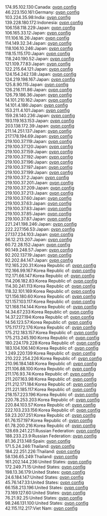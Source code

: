 174.95.102.130:Canada: [ovpn config](vpn/174_95_102_130.ovpn)  
46.223.150.161:Germany: [ovpn config](vpn/46_223_150_161.ovpn)  
103.224.35.98:India: [ovpn config](vpn/103_224_35_98.ovpn)  
139.228.180.172:Indonesia: [ovpn config](vpn/139_228_180_172.ovpn)  
106.158.118.229:Japan: [ovpn config](vpn/106_158_118_229.ovpn)  
106.165.33.12:Japan: [ovpn config](vpn/106_165_33_12.ovpn)  
111.106.16.26:Japan: [ovpn config](vpn/111_106_16_26.ovpn)  
114.149.32.34:Japan: [ovpn config](vpn/114_149_32_34.ovpn)  
118.106.10.246:Japan: [ovpn config](vpn/118_106_10_246.ovpn)  
118.15.115.170:Japan: [ovpn config](vpn/118_15_115_170.ovpn)  
118.240.190.52:Japan: [ovpn config](vpn/118_240_190_52.ovpn)  
121.109.77.83:Japan: [ovpn config](vpn/121_109_77_83.ovpn)  
122.215.64.121:Japan: [ovpn config](vpn/122_215_64_121.ovpn)  
124.154.242.138:Japan: [ovpn config](vpn/124_154_242_138.ovpn)  
124.219.198.167:Japan: [ovpn config](vpn/124_219_198_167.ovpn)  
125.8.90.115:Japan: [ovpn config](vpn/125_8_90_115.ovpn)  
126.216.111.86:Japan: [ovpn config](vpn/126_216_111_86.ovpn)  
126.79.186.36:Japan: [ovpn config](vpn/126_79_186_36.ovpn)  
14.101.210.162:Japan: [ovpn config](vpn/14_101_210_162.ovpn)  
14.101.4.186:Japan: [ovpn config](vpn/14_101_4_186.ovpn)  
153.211.4.101:Japan: [ovpn config](vpn/153_211_4_101.ovpn)  
159.28.140.236:Japan: [ovpn config](vpn/159_28_140_236.ovpn)  
193.119.163.153:Japan: [ovpn config](vpn/193_119_163_153.ovpn)  
203.138.172.39:Japan: [ovpn config](vpn/203_138_172_39.ovpn)  
211.14.251.137:Japan: [ovpn config](vpn/211_14_251_137.ovpn)  
217.178.194.69:Japan: [ovpn config](vpn/217_178_194_69.ovpn)  
219.100.37.119:Japan: [ovpn config](vpn/219_100_37_119.ovpn)  
219.100.37.120:Japan: [ovpn config](vpn/219_100_37_120.ovpn)  
219.100.37.159:Japan: [ovpn config](vpn/219_100_37_159.ovpn)  
219.100.37.192:Japan: [ovpn config](vpn/219_100_37_192.ovpn)  
219.100.37.196:Japan: [ovpn config](vpn/219_100_37_196.ovpn)  
219.100.37.197:Japan: [ovpn config](vpn/219_100_37_197.ovpn)  
219.100.37.199:Japan: [ovpn config](vpn/219_100_37_199.ovpn)  
219.100.37.2:Japan: [ovpn config](vpn/219_100_37_2.ovpn)  
219.100.37.201:Japan: [ovpn config](vpn/219_100_37_201.ovpn)  
219.100.37.209:Japan: [ovpn config](vpn/219_100_37_209.ovpn)  
219.100.37.213:Japan: [ovpn config](vpn/219_100_37_213.ovpn)  
219.100.37.60:Japan: [ovpn config](vpn/219_100_37_60.ovpn)  
219.100.37.63:Japan: [ovpn config](vpn/219_100_37_63.ovpn)  
219.100.37.83:Japan: [ovpn config](vpn/219_100_37_83.ovpn)  
219.100.37.85:Japan: [ovpn config](vpn/219_100_37_85.ovpn)  
219.100.37.87:Japan: [ovpn config](vpn/219_100_37_87.ovpn)  
221.241.198.246:Japan: [ovpn config](vpn/221_241_198_246.ovpn)  
222.227.156.53:Japan: [ovpn config](vpn/222_227_156_53.ovpn)  
27.137.234.103:Japan: [ovpn config](vpn/27_137_234_103.ovpn)  
36.12.213.207:Japan: [ovpn config](vpn/36_12_213_207.ovpn)  
60.72.28.152:Japan: [ovpn config](vpn/60_72_28_152.ovpn)  
90.149.248.57:Japan: [ovpn config](vpn/90_149_248_57.ovpn)  
92.202.137.19:Japan: [ovpn config](vpn/92_202_137_19.ovpn)  
92.202.84.147:Japan: [ovpn config](vpn/92_202_84_147.ovpn)  
112.165.220.31:Korea Republic of: [ovpn config](vpn/112_165_220_31.ovpn)  
112.166.99.167:Korea Republic of: [ovpn config](vpn/112_166_99_167.ovpn)  
112.171.66.147:Korea Republic of: [ovpn config](vpn/112_171_66_147.ovpn)  
114.206.182.83:Korea Republic of: [ovpn config](vpn/114_206_182_83.ovpn)  
114.30.241.113:Korea Republic of: [ovpn config](vpn/114_30_241_113.ovpn)  
118.32.101.169:Korea Republic of: [ovpn config](vpn/118_32_101_169.ovpn)  
121.156.180.60:Korea Republic of: [ovpn config](vpn/121_156_180_60.ovpn)  
121.157.103.117:Korea Republic of: [ovpn config](vpn/121_157_103_117.ovpn)  
121.168.114.144:Korea Republic of: [ovpn config](vpn/121_168_114_144.ovpn)  
14.34.67.233:Korea Republic of: [ovpn config](vpn/14_34_67_233.ovpn)  
14.37.227.194:Korea Republic of: [ovpn config](vpn/14_37_227_194.ovpn)  
14.56.123.57:Korea Republic of: [ovpn config](vpn/14_56_123_57.ovpn)  
175.117.172.176:Korea Republic of: [ovpn config](vpn/175_117_172_176.ovpn)  
175.212.183.157:Korea Republic of: [ovpn config](vpn/175_212_183_157.ovpn)  
175.213.245.190:Korea Republic of: [ovpn config](vpn/175_213_245_190.ovpn)  
180.224.179.228:Korea Republic of: [ovpn config](vpn/180_224_179_228.ovpn)  
183.104.106.140:Korea Republic of: [ovpn config](vpn/183_104_106_140.ovpn)  
1.249.220.139:Korea Republic of: [ovpn config](vpn/1_249_220_139.ovpn)  
210.222.254.226:Korea Republic of: [ovpn config](vpn/210_222_254_226.ovpn)  
210.96.184.148:Korea Republic of: [ovpn config](vpn/210_96_184_148.ovpn)  
211.106.88.100:Korea Republic of: [ovpn config](vpn/211_106_88_100.ovpn)  
211.176.93.74:Korea Republic of: [ovpn config](vpn/211_176_93_74.ovpn)  
211.207.163.98:Korea Republic of: [ovpn config](vpn/211_207_163_98.ovpn)  
211.212.171.184:Korea Republic of: [ovpn config](vpn/211_212_171_184.ovpn)  
211.221.185.117:Korea Republic of: [ovpn config](vpn/211_221_185_117.ovpn)  
218.157.223.196:Korea Republic of: [ovpn config](vpn/218_157_223_196.ovpn)  
220.78.253.203:Korea Republic of: [ovpn config](vpn/220_78_253_203.ovpn)  
220.84.103.57:Korea Republic of: [ovpn config](vpn/220_84_103_57.ovpn)  
222.103.233.156:Korea Republic of: [ovpn config](vpn/222_103_233_156.ovpn)  
59.23.207.251:Korea Republic of: [ovpn config](vpn/59_23_207_251.ovpn)  
61.76.157.197:Korea Republic of: [ovpn config](vpn/61_76_157_197.ovpn)  
61.78.200.216:Korea Republic of: [ovpn config](vpn/61_78_200_216.ovpn)  
128.69.241.221:Russian Federation: [ovpn config](vpn/128_69_241_221.ovpn)  
188.233.23.9:Russian Federation: [ovpn config](vpn/188_233_23_9.ovpn)  
81.36.213.148:Spain: [ovpn config](vpn/81_36_213_148.ovpn)  
171.5.24.246:Thailand: [ovpn config](vpn/171_5_24_246.ovpn)  
184.22.251.226:Thailand: [ovpn config](vpn/184_22_251_226.ovpn)  
58.136.65.249:Thailand: [ovpn config](vpn/58_136_65_249.ovpn)  
161.202.144.236:United States: [ovpn config](vpn/161_202_144_236.ovpn)  
172.249.71.15:United States: [ovpn config](vpn/172_249_71_15.ovpn)  
198.13.36.179:United States: [ovpn config](vpn/198_13_36_179.ovpn)  
24.6.184.147:United States: [ovpn config](vpn/24_6_184_147.ovpn)  
45.76.147.33:United States: [ovpn config](vpn/45_76_147_33.ovpn)  
66.158.213.196:United States: [ovpn config](vpn/66_158_213_196.ovpn)  
73.169.127.60:United States: [ovpn config](vpn/73_169_127_60.ovpn)  
76.21.92.25:United States: [ovpn config](vpn/76_21_92_25.ovpn)  
98.246.131.100:United States: [ovpn config](vpn/98_246_131_100.ovpn)  
42.115.112.217:Viet Nam: [ovpn config](vpn/42_115_112_217.ovpn)  
